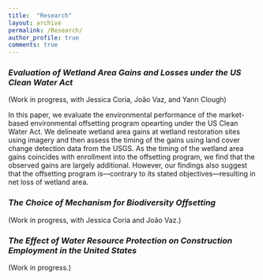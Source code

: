 ```yaml
---
title:  "Research"
layout: archive
permalink: /Research/
author_profile: true
comments: true
---
```


### _Evaluation of Wetland Area Gains and Losses under the US Clean Water Act_

(Work in progress, with Jessica Coria, João Vaz, and Yann Clough)

In this paper, we evaluate the environmental performance of the market-based environmental offsetting program opearting under the US Clean Water Act. We delineate wetland area gains at wetland restoration sites using imagery and then assess the timing of the gains using land cover change detection data from the USGS. As the timing of the wetland area gains coincides with enrollment into the offsetting program, we find that the observed gains are largely additional. However, our findings also suggest that the offsetting program is&mdash;contrary to its stated objectives&mdash;resulting in net loss of wetland area.

### _The Choice of Mechanism for Biodiversity Offsetting_

(Work in progress, with Jessica Coria and João Vaz.)

### _The Effect of Water Resource Protection on Construction Employment in the United States_

(Work in progress.)









